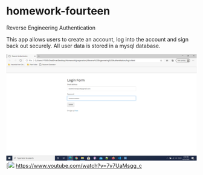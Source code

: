# homework-fourteen
Reverse Engineering Authentication

This app allows users to create an account, log into the account and sign back out securely. All user data is stored in a mysql database. 


![](images/image1.png)
[![](https://i.ytimg.com/vi/kmp0TJjPT4A/maxresdefault.jpg)
https://www.youtube.com/watch?v=7v7UaMsgg_c
